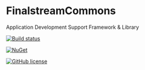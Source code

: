 # FinalstreamCommons
Application Development Support Framework & Library 

[![Build status](https://ci.appveyor.com/api/projects/status/27uk9s614srvn0dr?svg=true)](https://ci.appveyor.com/project/finalstream/finalstreamcommons)

[![NuGet](https://img.shields.io/nuget/v/FinalstreamCommons.svg?style=plastic)](https://www.nuget.org/packages/FinalstreamCommons/)

[![GitHub license](https://img.shields.io/github/license/finalstream/FinalstreamCommons.svg)]()
